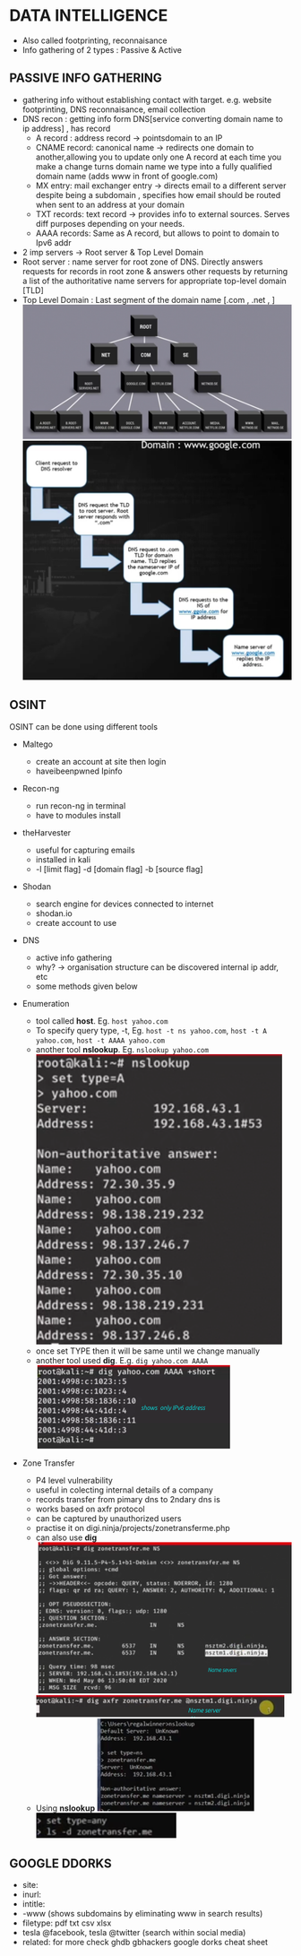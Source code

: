 # DATA INTELLIGENCE
- Also called footprinting, reconnaisance
- Info gathering of 2 types : Passive & Active

## PASSIVE INFO GATHERING
- gathering info without establishing contact with target. e.g. website footprinting, DNS reconnaisance, email collection
- DNS recon : getting info form DNS[service converting domain name to ip address] , has record
   - A record : address record -> pointsdomain to an IP
   - CNAME record: canonical name -> redirects one domain to another,allowing you to update only one A record at each time you make a change       turns domain name we type into a fully qualified domain name (adds www in front of google.com)
   - MX entry:  mail exchanger entry -> directs email to a different server despite being a subdomain ,    specifies how email should be routed when sent to an address at your domain
   - TXT records:  text record -> provides info to external sources. Serves diff purposes depending on your needs.
   - AAAA records:  Same as A record, but allows to point to domain to Ipv6 addr
- 2 imp servers -> Root server & Top Level Domain
- Root server :  name server for root zone of DNS. Directly answers requests for records in root zone & answers other requests by returning a list of the authoritative name servers for appropriate top-level domain [TLD]
- Top Level Domain :  Last segment of the domain name [.com , .net , ]
![root server tree](tld-dns-tree.png)  
![dns flowchart](dns-flowchart.png)  

## OSINT
OSINT can be done using different tools
- Maltego
   - create an account at site then login
   - haveibeenpwned Ipinfo  
- Recon-ng
   - run recon-ng in terminal
   - have to modules install
- theHarvester
   - useful for capturing emails
   - installed in kali
   - -l [limit flag] 		-d [domain flag]	-b [source flag]

- Shodan
   - search engine for devices connected to internet 
   - shodan.io
   - create account to use
- DNS
   - active info gathering
   - why? -> organisation structure can be discovered internal ip addr, etc
   - some methods given below
- Enumeration
   - tool called **host**. Eg. `host yahoo.com`
   - To specify query type, -t, Eg. `host -t ns yahoo.com`, `host -t A yahoo.com`, `host -t AAAA yahoo.com`
   - another tool **nslookup**. Eg. `nslookup yahoo.com`  
   ![nslookup output](nslookup-output.png)   
   - once set TYPE then it will be same until we change manually
   - another tool used **dig**. E.g. `dig yahoo.com AAAA`
   ![dig output](dig-output.png)   
- Zone Transfer
   - P4 level vulnerability
   - useful in colecting internal details of a company
   - records transfer from pimary dns to 2ndary dns is
   - works based on axfr protocol
   - can be captured by unauthorized users
   - practise it on digi.ninja/projects/zonetransferme.php
   - can also use **dig**
   ![dig zonetransfer 1](dig-zonetransfer.png)  
   ![dig zonetransfer 2](dig-zonetransfer-2.png)  
   - Using **nslookup**
   ![nslookup zonetransfer](nslookup-zonetransfer.png)   
   ![nslookup zonetransfer 2](nslookup-zonetransfer-2.png)   

## GOOGLE DDORKS
- site:
- inurl:
- intitle:
- -www  (shows subdomains by eliminating www in search results)
- filetype:	pdf	txt	csv	xlsx
- tesla @facebook, tesla @twitter (search within social media)
- related:
for more check ghdb
gbhackers google dorks cheat sheet
